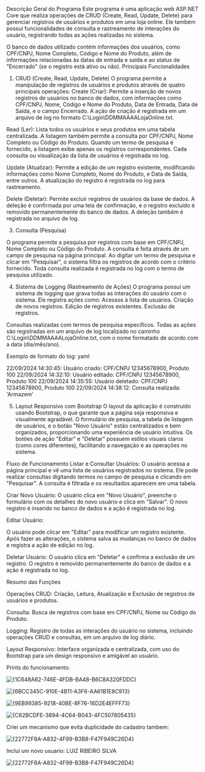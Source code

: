 Descrição Geral do Programa
Este programa é uma aplicação web ASP.NET Core que realiza operações de CRUD (Create, Read, Update, Delete) para gerenciar registros de usuários e produtos em uma loja online. Ele também possui funcionalidades de consulta e rastreamento de interações do usuário, 
registrando todas as ações realizadas no sistema.

O banco de dados utilizado contém informações dos usuários, como CPF/CNPJ, Nome Completo, Código e Nome do Produto, além de informações relacionadas às datas de entrada e saída e ao status de "Encerrado" (se o registro está ativo ou não).
Principais Funcionalidades

1. CRUD (Create, Read, Update, Delete)
O programa permite a manipulação de registros de usuários e produtos através de quatro principais operações:
    Create (Criar):
Permite a inserção de novos registros de usuários no banco de dados, com informações como CPF/CNPJ, Nome, Código e Nome do Produto, Data de Entrada, Data de Saída, e o campo Encerrado.
A ação de criação é registrada em um arquivo de log no formato C:\Login\DDMMAAAALojaOnline.txt.

Read (Ler):
Lista todos os usuários e seus produtos em uma tabela centralizada.
A listagem também permite a consulta por CPF/CNPJ, Nome Completo ou Código do Produto. Quando um termo de pesquisa é fornecido, a listagem exibe apenas os registros correspondentes.
Cada consulta ou visualização da lista de usuários é registrada no log.

Update (Atualizar):
Permite a edição de um registro existente, modificando informações como Nome Completo, Nome do Produto, e Data de Saída, entre outros.
A atualização do registro é registrada no log para rastreamento.

Delete (Deletar):
Permite excluir registros de usuários da base de dados.
A deleção é confirmada por uma tela de confirmação, e o registro excluído é removido permanentemente do banco de dados.
A deleção também é registrada no arquivo de log.

3. Consulta (Pesquisa)

O programa permite a pesquisa por registros com base em CPF/CNPJ, Nome Completo ou Código do Produto.
A consulta é feita através de um campo de pesquisa na página principal. Ao digitar um termo de pesquisa e clicar em "Pesquisar", o sistema filtra os registros de acordo com o critério fornecido.
Toda consulta realizada é registrada no log com o termo de pesquisa utilizado.

4. Sistema de Logging (Rastreamento de Ações)
O programa possui um sistema de logging que grava todas as interações do usuário com o sistema. Ele registra ações como:
Acessos à lista de usuários.
Criação de novos registros.
Edição de registros existentes.
Exclusão de registros.

Consultas realizadas com termos de pesquisa específicos.
Todas as ações são registradas em um arquivo de log localizado no caminho C:\Login\DDMMAAAALojaOnline.txt, com o nome formatado de acordo com a data (dia/mês/ano).

Exemplo de formato do log: yaml

22/09/2024 14:30:45: Usuário criado: CPF/CNPJ 12345678900, Produto 100
22/09/2024 14:32:10: Usuário editado: CPF/CNPJ 12345678900, Produto 100
22/09/2024 14:35:55: Usuário deletado: CPF/CNPJ 12345678900, Produto 100
22/09/2024 14:38:12: Consulta realizada: 'Armazem'

5. Layout Responsivo com Bootstrap
O layout da aplicação é construído usando Bootstrap, o que garante que a página seja responsiva e visualmente agradável.
O formulário de pesquisa, a tabela de listagem de usuários, e o botão "Novo Usuário" estão centralizados e bem organizados, proporcionando uma experiência de usuário intuitiva.
Os botões de ação "Editar" e "Deletar" possuem estilos visuais claros (como cores diferentes), facilitando a navegação e as operações no sistema.

Fluxo de Funcionamento
Listar e Consultar Usuários:
O usuário acessa a página principal e vê uma lista de usuários registrados no sistema.
Ele pode realizar consultas digitando termos no campo de pesquisa e clicando em "Pesquisar".
A consulta é filtrada e os resultados aparecem em uma tabela.

Criar Novo Usuário:
O usuário clica em "Novo Usuário", preenche o formulário com os detalhes do novo usuário e clica em "Salvar".
O novo registro é inserido no banco de dados e a ação é registrada no log.

Editar Usuário:

O usuário pode clicar em "Editar" para modificar um registro existente.
Após fazer as alterações, o sistema salva as mudanças no banco de dados e registra a ação de edição no log.

Deletar Usuário:
O usuário clica em "Deletar" e confirma a exclusão de um registro.
O registro é removido permanentemente do banco de dados e a ação é registrada no log.

Resumo das Funções

Operações CRUD: Criação, Leitura, Atualização e Exclusão de registros de usuários e produtos.

Consulta: Busca de registros com base em CPF/CNPJ, Nome ou Código do Produto.

Logging: Registro de todas as interações do usuário no sistema, incluindo operações CRUD e consultas, em um arquivo de log diário.

Layout Responsivo: Interface organizada e centralizada, com uso do Bootstrap para um design responsivo e amigável ao usuário.

Prints do funcionamento:

![{1C648A62-746E-4FDB-BA48-B6C8A320FDDC}](https://github.com/user-attachments/assets/6fa49086-ab3d-4ab4-bf03-c498ac750cdf)

![{6BCC345C-910E-4B11-A3F6-AA61B1E8C913}](https://github.com/user-attachments/assets/0c327ca3-eb50-400b-a2fd-d5a46b32f8ef)

![{9EB99385-9218-40BE-8F76-16D2E4EFFF73}](https://github.com/user-attachments/assets/dd352604-c645-40bf-b9bc-ee045cd91c53)

![{C62BCDFE-3894-4C64-B043-4FC507805435}](https://github.com/user-attachments/assets/be34c9fa-e640-4c72-953c-3339619d0451)

Criei um mecanismo que evita duplicidade do cadastro tambem:

![{22772F8A-A832-4F99-B3B8-F47F949C26D4}](https://github.com/user-attachments/assets/99ffc687-3215-480b-8f03-3c7705022361)

Inclui um novo usuario: LUIZ RIBEIRO SILVA

![{22772F8A-A832-4F99-B3B8-F47F949C26D4}](https://github.com/user-attachments/assets/99ffc687-3215-480b-8f03-3c7705022361)



